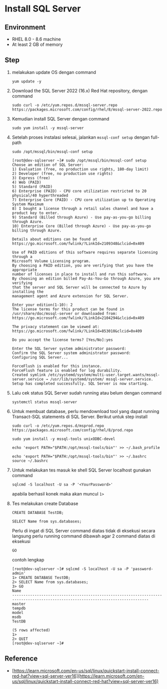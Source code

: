 # Install SQL Server 

## Environment

- RHEL 8.0 - 8.6 machine
- At least 2 GB of memory

## Step

1. melakukan update OS dengan command

   ```
   yum update -y
   ```

2. Download the SQL Server 2022 (16.x) Red Hat repository, dengan command

   ```
   sudo curl -o /etc/yum.repos.d/mssql-server.repo https://packages.microsoft.com/config/rhel/8/mssql-server-2022.repo
   ```

3. Kemudian install SQL Server dengan command

   ```
   sudo yum install -y mssql-server
   ```

4. Setelah proses instalasi selesai, jalankan `mssql-conf setup` dengan full-path

   ```
   sudo /opt/mssql/bin/mssql-conf setup
   ```

   ```
   [root@dev-sqlserver ~]# sudo /opt/mssql/bin/mssql-conf setup
   Choose an edition of SQL Server:
   1) Evaluation (free, no production use rights, 180-day limit)
   2) Developer (free, no production use rights)
   3) Express (free)
   4) Web (PAID)
   5) Standard (PAID)
   6) Enterprise (PAID) - CPU core utilization restricted to 20 physical/40 hyperthreaded
   7) Enterprise Core (PAID) - CPU core utilization up to Operating System Maximum
   8) I bought a license through a retail sales channel and have a product key to enter.
   9) Standard (Billed through Azure) - Use pay-as-you-go billing through Azure.
   10) Enterprise Core (Billed through Azure) - Use pay-as-you-go billing through Azure.

   Details about editions can be found at
   https://go.microsoft.com/fwlink/?LinkId=2109348&clcid=0x409

   Use of PAID editions of this software requires separate licensing through a
   Microsoft Volume Licensing program.
   By choosing a PAID edition, you are verifying that you have the appropriate
   number of licenses in place to install and run this software.
   By choosing an edition billed Pay-As-You-Go through Azure, you are verifying
   that the server and SQL Server will be connected to Azure by installing the
   management agent and Azure extension for SQL Server.

   Enter your edition(1-10): 2
   The license terms for this product can be found in
   /usr/share/doc/mssql-server or downloaded from:
   https://go.microsoft.com/fwlink/?LinkId=2104294&clcid=0x409

   The privacy statement can be viewed at:
   https://go.microsoft.com/fwlink/?LinkId=853010&clcid=0x409

   Do you accept the license terms? [Yes/No]:yes

   Enter the SQL Server system administrator password:
   Confirm the SQL Server system administrator password:
   Configuring SQL Server...

   ForceFlush is enabled for this instance.
   ForceFlush feature is enabled for log durability.
   Created symlink /etc/systemd/system/multi-user.target.wants/mssql-server.service → /usr/lib/systemd/system/ mssql-server.service.
   Setup has completed successfully. SQL Server is now starting.
   ```

5. Lalu cek status SQL Server sudah running atau belum dengan command

   ```
   systemctl status mssql-server
   ```

6. Untuk membuat database, perlu mendownload tool yang dapat running Transact-SQL statements di SQL Server. Berikut untuk step install 

   ```
   sudo curl -o /etc/yum.repos.d/msprod.repo https://packages.microsoft.com/config/rhel/8/prod.repo
   ```

   ```
   sudo yum install -y mssql-tools unixODBC-devel
   ```

   ```
   echo 'export PATH="$PATH:/opt/mssql-tools/bin"' >> ~/.bash_profile
   ```

   ```
   echo 'export PATH="$PATH:/opt/mssql-tools/bin"' >> ~/.bashrc
   source ~/.bashrc
   ```

7. Untuk melakukan tes masuk ke shell SQL Server localhost gunakan command

   ```
   sqlcmd -S localhost -U sa -P '<YourPassword>'
   ```

   apabila berhasil konek maka akan muncul `1>`

8. Tes melakukan create Database

   ```
   CREATE DATABASE TestDB;
   ```

   ```
   SELECT Name from sys.databases;
   ```

   Perlu di ingat di SQL Server command diatas tidak di eksekusi secara langsung perlu running command dibawah agar 2 command diatas di eksekusi

   ```
   GO
   ```

   contoh lengkap

   ```
   [root@dev-sqlserver ~]# sqlcmd -S localhost -U sa -P 'password-admin'
   1> CREATE DATABASE TestDB;
   2> SELECT Name from sys.databases;
   3> GO
   Name
   --------------------------------------------------------------------------------------------------------------------------------
   master
   tempdb
   model
   msdb
   TestDB

   (5 rows affected)
   1>
   2> QUIT
   [root@dev-sqlserver ~]#
   ```

## Reference 

- [https://learn.microsoft.com/en-us/sql/linux/quickstart-install-connect-red-hat?view=sql-server-ver16](https://learn.microsoft.com/en-us/sql/linux/quickstart-install-connect-red-hat?view=sql-server-ver16)